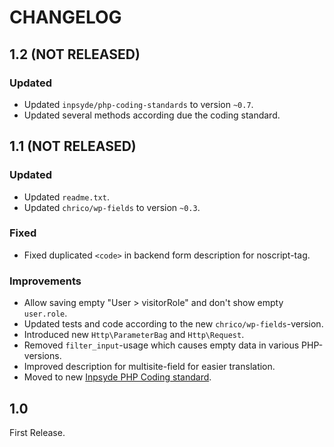 # CHANGELOG

## 1.2 (NOT RELEASED)

### Updated
- Updated `inpsyde/php-coding-standards` to version `~0.7`.
- Updated several methods according due the coding standard.

## 1.1 (NOT RELEASED)

### Updated
- Updated `readme.txt`.
- Updated `chrico/wp-fields` to version `~0.3`.

### Fixed
- Fixed duplicated `<code>` in backend form description for noscript-tag.

### Improvements
- Allow saving empty "User > visitorRole" and don't show empty `user.role`.
- Updated tests and code according to the new `chrico/wp-fields`-version.
- Introduced new `Http\ParameterBag` and `Http\Request`.
- Removed `filter_input`-usage which causes empty data in various PHP-versions.
- Improved description for multisite-field for easier translation.
- Moved to new [Inpsyde PHP Coding standard](https://github.com/inpsyde/php-coding-standards).

## 1.0

First Release.